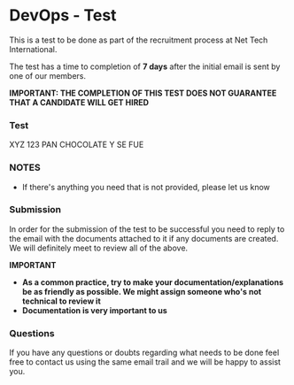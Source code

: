 # DevOps - Test

This is a test to be done as part of the recruitment process at Net Tech International.

The test has a time to completion of **7 days** after the initial email is sent by one of our members.

**IMPORTANT: THE COMPLETION OF THIS TEST DOES NOT GUARANTEE THAT A CANDIDATE WILL GET HIRED**

### Test

XYZ 123 PAN CHOCOLATE Y SE FUE



### NOTES
- If there's anything you need that is not provided, please let us know

### Submission

In order for the submission of the test to be successful you need to reply to the email with the documents attached to it if any documents are created. We will definitely meet to review all of the above. 


**IMPORTANT**
- **As a common practice, try to make your documentation/explanations be as friendly as possible. We might assign someone who's not technical to review it**
- **Documentation is very important to us**


### Questions
If you have any questions or doubts regarding what needs to be done feel free to contact us using the same email trail and we will be happy to assist you.
